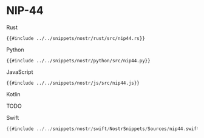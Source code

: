 # NIP-44

<custom-tabs category="lang">

<div slot="title">Rust</div>
<section>

```rust,ignore
{{#include ../../snippets/nostr/rust/src/nip44.rs}}
```

</section>

<div slot="title">Python</div>
<section>

```python,ignore
{{#include ../../snippets/nostr/python/src/nip44.py}}
```

</section>

<div slot="title">JavaScript</div>
<section>

```javascript,ignore
{{#include ../../snippets/nostr/js/src/nip44.js}}
```

</section>

<div slot="title">Kotlin</div>
<section>

TODO

</section>

<div slot="title">Swift</div>
<section>

```swift
{{#include ../../snippets/nostr/swift/NostrSnippets/Sources/nip44.swift}}
```

</section>
</custom-tabs>